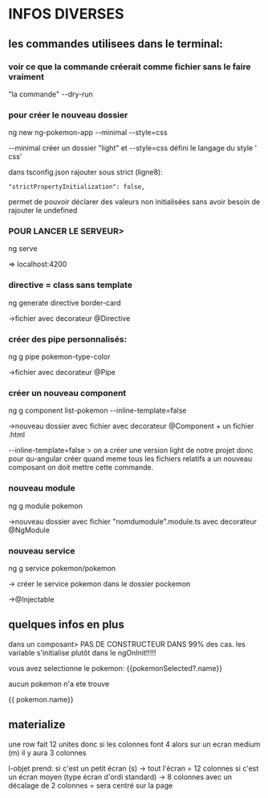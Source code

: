 # INFOS DIVERSES


## les commandes utilisees dans le terminal:

### voir ce que la commande créerait comme fichier sans le faire vraiment
  "la commande" --dry-run

### pour créer le nouveau dossier

  ng new ng-pokemon-app --minimal --style=css

--minimal créer un dossier "light" et --style=css défini le langage du style ' css'

dans tsconfig.json rajouter sous strict (ligne8):

    "strictPropertyInitialization": false,

permet de pouvoir déclarer des valeurs non initialisées sans avoir besoin de rajouter le undefined


### POUR LANCER LE SERVEUR> 
  ng serve

=> localhost:4200


### directive = class sans template
  ng generate directive border-card

->fichier avec decorateur @Directive

### créer des pipe personnalisés:
  ng g pipe pokemon-type-color

->fichier avec decorateur @Pipe

### créer un nouveau component
  ng g component list-pokemon --inline-template=false

->nouveau dossier avec fichier avec decorateur @Component + un fichier .html 

--inline-template=false > on a créer une version light de notre projet donc pour qu-angular créer quand meme tous les fichiers relatifs a un nouveau composant on doit mettre cette commande.

### nouveau module
  ng g module pokemon

->nouveau dossier avec fichier "nomdumodule".module.ts avec decorateur @NgModule


### nouveau service
  ng g service pokemon/pokemon

-> créer le service pokemon dans le dossier pockemon

->@Injectable






## quelques infos en plus

dans un composant> PAS DE CONSTRUCTEUR DANS 99% des cas. les variable s'initialise plutôt dans le ngOnInit!!!!!

<p *ngIf="pokemonSelected">
  vous avez selectionne le pokemon: {{pokemonSelected?.name}}
</p>
<p *ngIf="!pokemonSelected">
  aucun pokemon n'a ete trouve
</p>

<p *ngFor="let pokemon of pokemonList">
  {{ pokemon.name}}
</p>

## materialize
une row fait 12 unites donc si les colonnes font 4 alors sur un ecran medium (m) il y aura 3 colonnes
<div class="col s12 m8 offset-m2"> 
l-objet prend: 
si c'est un petit écran (s) -> tout l'écran = 12 colonnes
si c'est un écran moyen (type écran d'ordi standard) -> 8 colonnes avec un décalage de 2 colonnes = sera centré sur la page